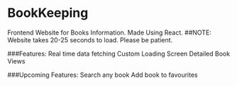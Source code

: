 # BookKeeping

Frontend Website for Books Information.
Made Using React.
##NOTE: 
Website takes 20-25 seconds to load. Please be patient.

###Features:
Real time data fetching
Custom Loading Screen
Detailed Book Views

###Upcoming Features:
Search any book
Add book to favourites
